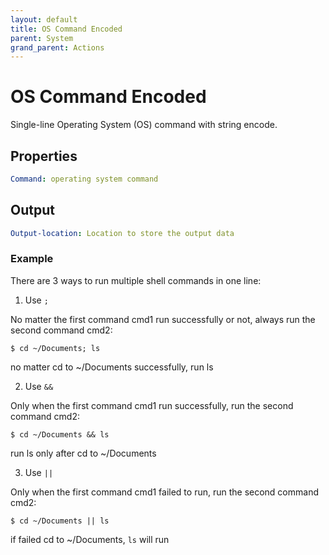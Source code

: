 ```yaml
---
layout: default
title: OS Command Encoded
parent: System
grand_parent: Actions
---
```

# OS Command Encoded
Single-line Operating System (OS) command with string encode.

## Properties
```yaml
Command: operating system command
```

## Output
```yaml
Output-location: Location to store the output data
```

### Example
There are 3 ways to run multiple shell commands in one line:

1. Use `;`

No matter the first command cmd1 run successfully or not, always run the second command cmd2:
```
$ cd ~/Documents; ls
```
no matter cd to ~/Documents successfully, run ls

2. Use `&&`

Only when the first command cmd1 run successfully, run the second command cmd2:
```
$ cd ~/Documents && ls
```
run ls only after cd to ~/Documents

3. Use `||`

Only when the first command cmd1 failed to run, run the second command cmd2:
```
$ cd ~/Documents || ls
```
if failed cd to ~/Documents, `ls` will run

